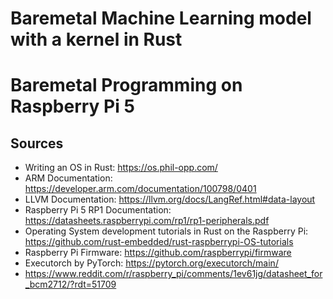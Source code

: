# Baremetal Machine Learning model with a kernel in Rust
# Baremetal Programming on Raspberry Pi 5

## Sources
- Writing an OS in Rust: https://os.phil-opp.com/
- ARM Documentation: https://developer.arm.com/documentation/100798/0401
- LLVM Documentation: https://llvm.org/docs/LangRef.html#data-layout
- Raspberry Pi 5 RP1 Documentation: https://datasheets.raspberrypi.com/rp1/rp1-peripherals.pdf
- Operating System development tutorials in Rust on the Raspberry Pi: https://github.com/rust-embedded/rust-raspberrypi-OS-tutorials
- Raspberry Pi Firmware: https://github.com/raspberrypi/firmware
- Executorch by PyTorch: https://pytorch.org/executorch/main/
- https://www.reddit.com/r/raspberry_pi/comments/1ev61jg/datasheet_for_bcm2712/?rdt=51709
